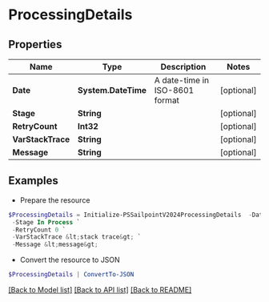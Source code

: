 # ProcessingDetails
## Properties

Name | Type | Description | Notes
------------ | ------------- | ------------- | -------------
**Date** | **System.DateTime** | A date-time in ISO-8601 format | [optional] 
**Stage** | **String** |  | [optional] 
**RetryCount** | **Int32** |  | [optional] 
**VarStackTrace** | **String** |  | [optional] 
**Message** | **String** |  | [optional] 

## Examples

- Prepare the resource
```powershell
$ProcessingDetails = Initialize-PSSailpointV2024ProcessingDetails  -Date 2018-06-25T20:22:28.104Z `
 -Stage In Process `
 -RetryCount 0 `
 -VarStackTrace &lt;stack trace&gt; `
 -Message &lt;message&gt;
```

- Convert the resource to JSON
```powershell
$ProcessingDetails | ConvertTo-JSON
```

[[Back to Model list]](../README.md#documentation-for-models) [[Back to API list]](../README.md#documentation-for-api-endpoints) [[Back to README]](../README.md)

